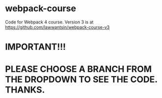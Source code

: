 # webpack-course
Code for Webpack 4 course.  Version 3 is at https://github.com/lawwantsin/webpack-course-v3 

# IMPORTANT!!!
# PLEASE CHOOSE A BRANCH FROM THE DROPDOWN TO SEE THE CODE.  THANKS.
